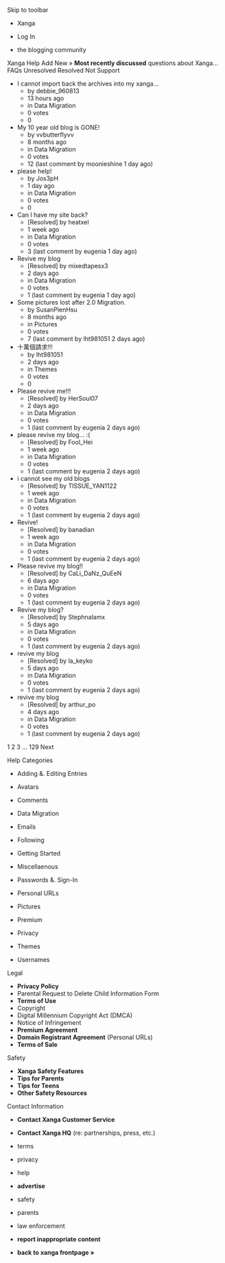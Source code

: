 Skip to toolbar

*   Xanga

*   Log In

*   the blogging community

Xanga Help Add New » **Most recently discussed** questions about Xanga… FAQs Unresolved Resolved Not Support

*   I cannot import back the archives into my xanga...
    *   by debbie\_960813
    *   13 hours ago
    *   in Data Migration
    *   0 votes
    *   0
*   My 10 year old blog is GONE!
    *   by vvbutterflyvv
    *   8 months ago
    *   in Data Migration
    *   0 votes
    *   12 (last comment by moonieshine 1 day ago)
*   please help!
    *   by Jos3pH
    *   1 day ago
    *   in Data Migration
    *   0 votes
    *   0
*   Can I have my site back?
    *   \[Resolved\] by heatxel
    *   1 week ago
    *   in Data Migration
    *   0 votes
    *   3 (last comment by eugenia 1 day ago)
*   Revive my blog
    *   \[Resolved\] by mixedtapesx3
    *   2 days ago
    *   in Data Migration
    *   0 votes
    *   1 (last comment by eugenia 1 day ago)
*   Some pictures lost after 2.0 Migration.
    *   by SusanPienHsu
    *   8 months ago
    *   in Pictures
    *   0 votes
    *   7 (last comment by lht981051 2 days ago)
*   十萬個請求!!!
    *   by lht981051
    *   2 days ago
    *   in Themes
    *   0 votes
    *   0
*   Please revive me!!!
    *   \[Resolved\] by HerSoul07
    *   2 days ago
    *   in Data Migration
    *   0 votes
    *   1 (last comment by eugenia 2 days ago)
*   please revive my blog... :(
    *   \[Resolved\] by Fool\_Hei
    *   1 week ago
    *   in Data Migration
    *   0 votes
    *   1 (last comment by eugenia 2 days ago)
*   i cannot see my old blogs
    *   \[Resolved\] by TISSUE\_YAN1122
    *   1 week ago
    *   in Data Migration
    *   0 votes
    *   1 (last comment by eugenia 2 days ago)
*   Revive!
    *   \[Resolved\] by banadian
    *   1 week ago
    *   in Data Migration
    *   0 votes
    *   1 (last comment by eugenia 2 days ago)
*   Please revive my blog!!
    *   \[Resolved\] by CaLi\_DaNz\_QuEeN
    *   6 days ago
    *   in Data Migration
    *   0 votes
    *   1 (last comment by eugenia 2 days ago)
*   Revive my blog?
    *   \[Resolved\] by Stephnalamx
    *   5 days ago
    *   in Data Migration
    *   0 votes
    *   1 (last comment by eugenia 2 days ago)
*   revive my blog
    *   \[Resolved\] by la\_keyko
    *   5 days ago
    *   in Data Migration
    *   0 votes
    *   1 (last comment by eugenia 2 days ago)
*   revive my blog
    *   \[Resolved\] by arthur\_po
    *   4 days ago
    *   in Data Migration
    *   0 votes
    *   1 (last comment by eugenia 2 days ago)

1 2 3 ... 129 Next

Help Categories

*   Adding &. Editing Entries
*   Avatars
*   Comments
*   Data Migration
*   Emails
*   Following
*   Getting Started
*   Miscellaenous

*   Passwords &. Sign-In
*   Personal URLs
*   Pictures
*   Premium
*   Privacy
*   Themes
*   Usernames

Legal

*   **Privacy Policy**
*   Parental Request to Delete Child Information Form
*   **Terms of Use**
*   Copyright
*   Digital Millennium Copyright Act (DMCA)
*   Notice of Infringement
*   **Premium Agreement**
*   **Domain Registrant Agreement** (Personal URLs)
*   **Terms of Sale**

Safety

*   **Xanga Safety Features**
*   **Tips for Parents**
*   **Tips for Teens**
*   **Other Safety Resources**

Contact Information

*   **Contact Xanga Customer Service**
*   **Contact Xanga HQ** (re: partnerships, press, etc.)

*   terms
*   privacy
*   help
*   **advertise**

*   safety
*   parents
*   law enforcement
*   **report inappropriate content**

*   **back to xanga frontpage »**